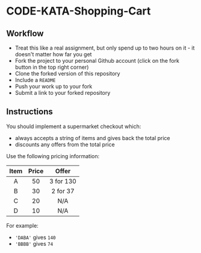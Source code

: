 # CODE-KATA-Shopping-Cart

## Workflow
- Treat this like a real assignment, but only spend up to two hours on it - it doesn't matter how far you get
- Fork the project to your personal Github account (click on the fork button in the top right corner)
- Clone the forked version of this repository
- Include a `README`
- Push your work up to your fork
- Submit a link to your forked repository

## Instructions
You should implement a supermarket checkout which:
- always accepts a string of items and gives back the total price
- discounts any offers from the total price

Use the following pricing information:

| Item  | Price | Offer     |
| :---: | :---: | :---:     |
| A     | 50    | 3 for 130 |
| B     | 30    | 2 for 37  |
| C     | 20    | N/A       |
| D     | 10    | N/A       |

For example:
- `'DABA'` gives `140`
- `'BBBB'` gives `74`
